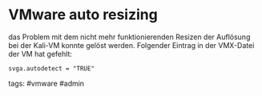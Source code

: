 # VMware auto resizing

das Problem mit dem nicht mehr funktionierenden Resizen der Auflösung bei der Kali-VM konnte gelöst werden. Folgender Eintrag in der VMX-Datei der VM hat gefehlt:

```svga.autodetect = "TRUE"```

tags: #vmware #admin 
